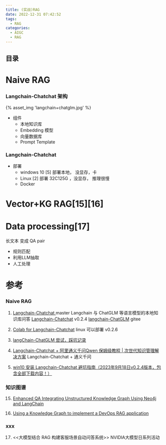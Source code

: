 ```yaml
---
title: (实战)RAG 
date: 2022-12-31 07:42:52
tags:
  - RAG
categories: 
  - AIGC
  - RAG  
---
```


<p></p>
<!-- more -->

## 目录
<!-- toc -->

# Naive RAG
### Langchain-Chatchat 架构
{% asset_img 'langchain+chatglm.jpg' %}

+ 组件
  + 本地知识库
  + Embedding 模型
  + 向量数据库
  + Prompt Template

### Langchain-Chatchat
+ 部署 
  - windows 10 [5] 
    部署本地， 没显存，卡
  - Linux [2]
    部署   32C125G ，没显存， 推理很慢 
  - Docker 


# Vector+KG RAG[15][16]

# Data processing[17]
长文本   变成   QA pair
+ 规则匹配
+ 利用LLM抽取
+ 人工处理


# 参考
### Naive RAG
1. [Langchain-Chatchat ](https://github.com/chatchat-space/Langchain-Chatchat) master
   Langchain 与 ChatGLM 等语言模型的本地知识库问答
   [Langchain-Chatchat](https://github.com/chatchat-space/Langchain-Chatchat/tree/v0.2.4)  v0.2.4 
   [langchain-ChatGLM](https://gitee.com/deepeye/langchain-ChatGLM)  gitee 
   
2. [Colab for Langchain-Chatchat](https://github.com/www6v/Langchain-Chatchat-Colab)   linux 可以部署  v0.2.6
3. [langChain-ChatGLM 尝试，踩坑记录](https://zhuanlan.zhihu.com/p/649055955)
4. [Langchain-Chatchat + 阿里通义千问Qwen 保姆级教程 | 次世代知识管理解决方案](https://zhuanlan.zhihu.com/p/651189680)    Langchain-Chatchat + 通义千问
5. [win10 安装 Langchain-Chatchat 避坑指南（2023年9月18日v0.2.4版本，包含全部下载内容！）](https://blog.csdn.net/weixin_43094965/article/details/133044128)  



### 知识图谱
15. [Enhanced QA Integrating Unstructured Knowledge Graph Using Neo4j and LangChain](https://neo4j.com/developer-blog/unstructured-knowledge-graph-neo4j-langchain/)  

16. [Using a Knowledge Graph to implement a DevOps RAG application](https://blog.langchain.dev/using-a-knowledge-graph-to-implement-a-devops-rag-application/)

### xxx
17. <<大模型结合 RAG 构建客服场景自动问答系统>>  NVIDIA大模型日系列活动  




